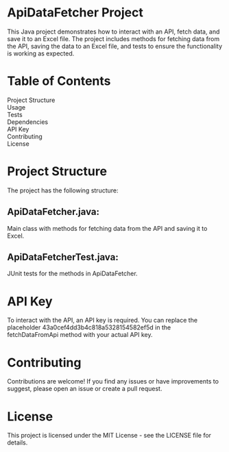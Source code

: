 # ApiDataFetcher Project
This Java project demonstrates how to interact with an API, fetch data, and save it to an Excel file. The project includes methods for fetching data from the API, saving the data to an Excel file, and tests to ensure the functionality is working as expected.

# Table of Contents
Project Structure <br/>
Usage <br/>
Tests <br/>
Dependencies <br/>
API Key <br/>
Contributing <br/>
License


# Project Structure
The project has the following structure:

## ApiDataFetcher.java:

Main class with methods for fetching data from the API and saving it to Excel.

## ApiDataFetcherTest.java: 

JUnit tests for the methods in ApiDataFetcher.

# API Key

To interact with the API, an API key is required. You can replace the placeholder 43a0cef4dd3b4c818a5328154582ef5d in the fetchDataFromApi method with your actual API key.


# Contributing
Contributions are welcome! If you find any issues or have improvements to suggest, please open an issue or create a pull request.

# License
This project is licensed under the MIT License - see the LICENSE file for details.